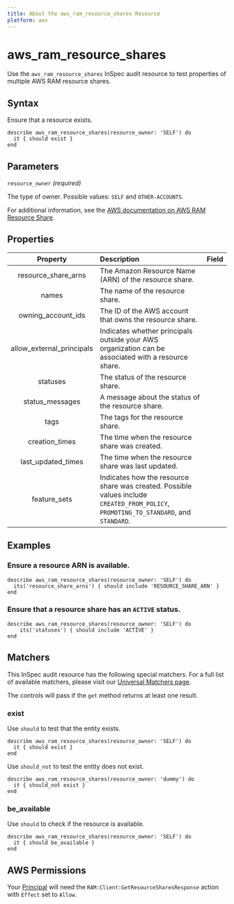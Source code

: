 ```yaml
---
title: About the aws_ram_resource_shares Resource
platform: aws
---
```


# aws\_ram\_resource\_shares

Use the `aws_ram_resource_shares` InSpec audit resource to test properties of multiple AWS RAM resource shares.

## Syntax

Ensure that a resource exists.

    describe aws_ram_resource_shares(resource_owner: 'SELF') do
      it { should exist }
    end

## Parameters

`resource_owner` _(required)_

The type of owner. Possible values: `SELF` and `OTHER-ACCOUNTS`.

For additional information, see the [AWS documentation on AWS RAM Resource Share](https://docs.aws.amazon.com/AWSCloudFormation/latest/UserGuide/aws-resource-ram-resourceshare.html).

## Properties

| Property | Description | Field |
| :---: | :--- | :---: |
| resource_share_arns | The Amazon Resource Name (ARN) of the resource share. |
| names | The name of the resource share. |
| owning_account_ids | The ID of the AWS account that owns the resource share. |
| allow_external_principals | Indicates whether principals outside your AWS organization can be associated with a resource share. |
| statuses | The status of the resource share. |
| status_messages | A message about the status of the resource share. |
| tags | The tags for the resource share. |
| creation_times | The time when the resource share was created. |
| last_updated_times | The time when the resource share was last updated. |
| feature_sets | Indicates how the resource share was created. Possible values include `CREATED_FROM_POLICY`, `PROMOTING_TO_STANDARD`, and `STANDARD`. |

## Examples

### Ensure a resource ARN is available.

    describe aws_ram_resource_shares(resource_owner: 'SELF') do
      its('resource_share_arns') { should include 'RESOURCE_SHARE_ARN' }
    end

### Ensure that a resource share has an `ACTIVE` status.

    describe aws_ram_resource_shares(resource_owner: 'SELF') do
        its('statuses') { should include 'ACTIVE' }
    end

## Matchers

This InSpec audit resource has the following special matchers. For a full list of available matchers, please visit our [Universal Matchers page](https://www.inspec.io/docs/reference/matchers/).

The controls will pass if the `get` method returns at least one result.

### exist

Use `should` to test that the entity exists.

    describe aws_ram_resource_shares(resource_owner: 'SELF') do
      it { should exist }
    end

Use `should_not` to test the entity does not exist.

    describe aws_ram_resource_shares(resource_owner: 'dummy') do
      it { should_not exist }
    end

### be_available

Use `should` to check if the resource is available.

    describe aws_ram_resource_shares(resource_owner: 'SELF') do
      it { should be_available }
    end

## AWS Permissions

Your [Principal](https://docs.aws.amazon.com/IAM/latest/UserGuide/intro-structure.html#intro-structure-principal) will need the `RAM:Client:GetResourceSharesResponse` action with `Effect` set to `Allow`.
